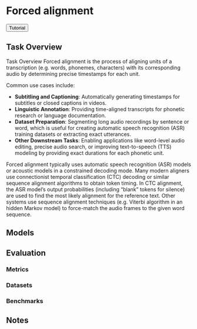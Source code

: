 # Forced alignment

<button class="tutorial-button" onclick="window.location.href='https://github.com/sensein/senselab/blob/main/tutorials/audio/forced_alignment.ipynb'">Tutorial</button>

## Task Overview
Task Overview
Forced alignment is the process of aligning units of a transcription (e.g. words, phonemes, characters) with its corresponding audio by determining precise timestamps for each unit​.

Common use cases include:
- **Subtitling and Captioning**: Automatically generating timestamps for subtitles or closed captions in videos​.
- **Linguistic Annotation**: Providing time-aligned transcripts for phonetic research or language documentation​.
- **Dataset Preparation**: Segmenting long audio recordings by sentence or word, which is useful for creating automatic speech recognition (ASR) training datasets or extracting exact utterances​.
- **Other Downstream Tasks**: Enabling applications like word-level audio editing, precise audio search, or improving text-to-speech (TTS) modeling by providing exact durations for each phonetic unit​.

Forced alignment typically uses automatic speech recognition (ASR) models or acoustic models in a constrained decoding mode. Many modern aligners use connectionist temporal classification (CTC) decoding or similar sequence alignment algorithms to obtain token timing. In CTC alignment, the ASR model’s output probabilities (including “blank” tokens for silence) are used to find the most likely alignment for the reference text​. Other systems use sequence alignment techniques (e.g. Viterbi algorithm in an hidden Markov model) to force-match the audio frames to the given word sequence​.

## Models
## Evaluation
### Metrics
### Datasets
### Benchmarks
## Notes
